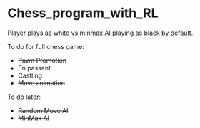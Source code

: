 # Chess_program_with_RL
Player plays as white vs minmax AI playing as black by default.  

To do for full chess game:  
- ~~Pawn Promotion~~
- En passant
- Castling
- ~~Move animation~~

To do later:
- ~~Random Move AI~~
- ~~MinMax AI~~

